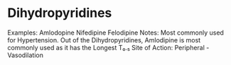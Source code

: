 # Dihydropyridines

Examples: Amlodopine                           Nifedipine                            Felodipine
Notes: Most commonly used for Hypertension. Out of the Dihydropyridines, Amlodipine is most commonly used as it has the Longest T₀.₅
Site of Action: Peripheral - Vasodilation